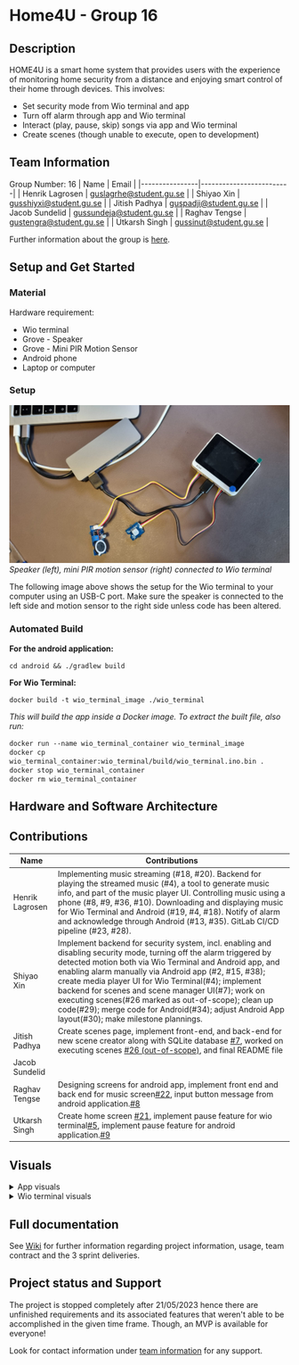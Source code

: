 # Home4U - Group 16
## Description
HOME4U is a smart home system that provides users with the experience of monitoring home security from a distance and enjoying smart control of their home through devices. This involves:
- Set security mode from Wio terminal and app
- Turn off alarm through app and Wio terminal
- Interact (play, pause, skip) songs via app and Wio terminal 
- Create scenes (though unable to execute, open to development)

## Team Information
Group Number: 16 
| Name           | Email                   |
|----------------|-------------------------|
| Henrik Lagrosen | guslagrhe@student.gu.se |
| Shiyao Xin     | gusshiyxi@student.gu.se |
| Jitish Padhya  | guspadji@student.gu.se  | 
| Jacob Sundelid | gussundeja@student.gu.se |
| Raghav Tengse  | gustengra@student.gu.se |
| Utkarsh Singh  | gussinut@student.gu.se  |

Further information about the group is [here](https://git.chalmers.se/courses/dit113/2023/group-16/group-16/-/wikis/team-contract).

## Setup and Get Started
### Material
Hardware requirement:
- Wio terminal
- Grove - Speaker
- Grove - Mini PIR Motion Sensor
- Android phone
- Laptop or computer

### Setup
![Wio Terminal Setup](README-images/WioTerminalSetupImage.jpg)*Speaker (left), mini PIR motion sensor (right) connected to Wio terminal*

The following image above shows the setup for the Wio terminal to your computer using an USB-C port. Make sure the speaker is connected to the left side and motion sensor to the right side unless code has been altered.

### Automated Build
**For the android application:**
```
cd android && ./gradlew build
```
**For Wio Terminal:**
```
docker build -t wio_terminal_image ./wio_terminal
```
*This will build the app inside a Docker image. To extract the built file, also run:*
```
docker run --name wio_terminal_container wio_terminal_image
docker cp wio_terminal_container:wio_terminal/build/wio_terminal.ino.bin .
docker stop wio_terminal_container
docker rm wio_terminal_container
```

## Hardware and Software Architecture
[//]: <> (Add image for software and hardware architecture)

## Contributions
| Name           | Contributions|
|----------------|-------------------------|
| Henrik Lagrosen| Implementing music streaming (#18, #20). Backend for playing the streamed music (#4), a tool to generate music info, and part of the music player UI. Controlling music using a phone (#8, #9, #36, #10). Downloading and displaying music for Wio Terminal and Android (#19, #4, #18). Notify of alarm and acknowledge through Android (#13, #35). GitLab CI/CD pipeline (#23, #28).|
| Shiyao Xin     | Implement backend for security system, incl. enabling and disabling security mode, turning off the alarm triggered by detected motion both via Wio Terminal and Android app, and enabling alarm manually via Android app (#2, #15, #38); create media player UI for Wio Terminal(#4); implement backend for scenes and scene manager UI(#7); work on executing scenes(#26 marked as out-of-scope); clean up code(#29); merge code for Android(#34); adjust Android App layout(#30); make milestone plannings. |
| Jitish Padhya  |Create scenes page, implement front-end, and back-end for new scene creator along with SQLite database [#7](https://git.chalmers.se/courses/dit113/2023/group-16/group-16/-/issues/7), worked on executing scenes [#26 (out-of-scope)](https://git.chalmers.se/courses/dit113/2023/group-16/group-16/-/issues/26), and final README file | 
| Jacob Sundelid |  |
| Raghav Tengse  |Designing screens for android app, implement front end and back end for music screen[#22](https://git.chalmers.se/courses/dit113/2023/group-16/group-16/-/issues/22), input button message from android application.[#8](https://git.chalmers.se/courses/dit113/2023/group-16/group-16/-/issues/8)  |
| Utkarsh Singh  |Create home screen [#21](https://git.chalmers.se/courses/dit113/2023/group-16/group-16/-/issues/21), implement pause feature for wio terminal[#5](https://git.chalmers.se/courses/dit113/2023/group-16/group-16/-/issues/5), implement pause feature for android application.[#9](https://git.chalmers.se/courses/dit113/2023/group-16/group-16/-/issues/9)  |

## Visuals
<details>
<summary>App visuals</summary>

|            |              |
|----------------|-------------------------|
|![Home screen](README-images/HomeScreen.jpg)*Home screen* |![New sceen screen](README-images/CreateAndUpdateSceneScreen.jpg)*Create scenes*  |
| ![Manage scenes](README-images/ManageScenesScreen.jpg)*Manage scenes*| ![Song player](README-images/SongPlayerScreen.jpg)*Song player* |
</details>

<details>
<summary>Wio terminal visuals</summary>

![Wio terminal home screen](README-images/WioTerminalHomeScreen.jpg)*Wio terminal home screen*

The wio terminal has more screens that provide information such as alarm is actived or diactived, and it being triggered.
 
</details>

[//]: <> (TODO)

## Full documentation
See [Wiki](https://git.chalmers.se/courses/dit113/2023/group-16/group-16/-/wikis/home) for further information regarding project information, usage, team contract and the 3 sprint deliveries.

## Project status and Support
The project is stopped completely after 21/05/2023 hence there are unfinished requirements and its associated features that weren't able to be accomplished in the given time frame. Though, an MVP is available for everyone!

Look for contact information under [team information](#team-members) for any support.
